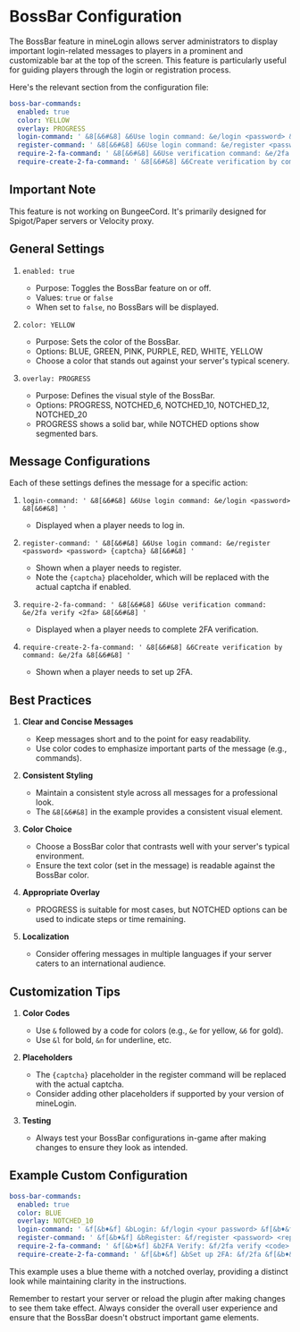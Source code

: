 # BossBar Configuration

The BossBar feature in mineLogin allows server administrators to display important login-related messages to players in a prominent and customizable bar at the top of the screen. This feature is particularly useful for guiding players through the login or registration process.

Here's the relevant section from the configuration file:

```yaml
boss-bar-commands:
  enabled: true
  color: YELLOW
  overlay: PROGRESS
  login-command: ' &8[&6#&8] &6Use login command: &e/login <password> &8[&6#&8] '
  register-command: ' &8[&6#&8] &6Use login command: &e/register <password> <password> {captcha} &8[&6#&8] '
  require-2-fa-command: ' &8[&6#&8] &6Use verification command: &e/2fa verify <2fa> &8[&6#&8] '
  require-create-2-fa-command: ' &8[&6#&8] &6Create verification by command: &e/2fa &8[&6#&8] '
```

## Important Note
This feature is not working on BungeeCord. It's primarily designed for Spigot/Paper servers or Velocity proxy.

## General Settings

1. `enabled: true`
    - Purpose: Toggles the BossBar feature on or off.
    - Values: `true` or `false`
    - When set to `false`, no BossBars will be displayed.

2. `color: YELLOW`
    - Purpose: Sets the color of the BossBar.
    - Options: BLUE, GREEN, PINK, PURPLE, RED, WHITE, YELLOW
    - Choose a color that stands out against your server's typical scenery.

3. `overlay: PROGRESS`
    - Purpose: Defines the visual style of the BossBar.
    - Options: PROGRESS, NOTCHED_6, NOTCHED_10, NOTCHED_12, NOTCHED_20
    - PROGRESS shows a solid bar, while NOTCHED options show segmented bars.

## Message Configurations

Each of these settings defines the message for a specific action:

1. `login-command: ' &8[&6#&8] &6Use login command: &e/login <password> &8[&6#&8] '`
    - Displayed when a player needs to log in.

2. `register-command: ' &8[&6#&8] &6Use login command: &e/register <password> <password> {captcha} &8[&6#&8] '`
    - Shown when a player needs to register.
    - Note the `{captcha}` placeholder, which will be replaced with the actual captcha if enabled.

3. `require-2-fa-command: ' &8[&6#&8] &6Use verification command: &e/2fa verify <2fa> &8[&6#&8] '`
    - Displayed when a player needs to complete 2FA verification.

4. `require-create-2-fa-command: ' &8[&6#&8] &6Create verification by command: &e/2fa &8[&6#&8] '`
    - Shown when a player needs to set up 2FA.

## Best Practices

1. **Clear and Concise Messages**
    - Keep messages short and to the point for easy readability.
    - Use color codes to emphasize important parts of the message (e.g., commands).

2. **Consistent Styling**
    - Maintain a consistent style across all messages for a professional look.
    - The `&8[&6#&8]` in the example provides a consistent visual element.

3. **Color Choice**
    - Choose a BossBar color that contrasts well with your server's typical environment.
    - Ensure the text color (set in the message) is readable against the BossBar color.

4. **Appropriate Overlay**
    - PROGRESS is suitable for most cases, but NOTCHED options can be used to indicate steps or time remaining.

5. **Localization**
    - Consider offering messages in multiple languages if your server caters to an international audience.

## Customization Tips

1. **Color Codes**
    - Use `&` followed by a code for colors (e.g., `&e` for yellow, `&6` for gold).
    - Use `&l` for bold, `&n` for underline, etc.

2. **Placeholders**
    - The `{captcha}` placeholder in the register command will be replaced with the actual captcha.
    - Consider adding other placeholders if supported by your version of mineLogin.

3. **Testing**
    - Always test your BossBar configurations in-game after making changes to ensure they look as intended.

## Example Custom Configuration

```yaml
boss-bar-commands:
  enabled: true
  color: BLUE
  overlay: NOTCHED_10
  login-command: ' &f[&b♦&f] &bLogin: &f/login <your password> &f[&b♦&f] '
  register-command: ' &f[&b♦&f] &bRegister: &f/register <password> <repeat> {captcha} &f[&b♦&f] '
  require-2-fa-command: ' &f[&b♦&f] &b2FA Verify: &f/2fa verify <code> &f[&b♦&f] '
  require-create-2-fa-command: ' &f[&b♦&f] &bSet up 2FA: &f/2fa &f[&b♦&f] '
```

This example uses a blue theme with a notched overlay, providing a distinct look while maintaining clarity in the instructions.

Remember to restart your server or reload the plugin after making changes to see them take effect. Always consider the overall user experience and ensure that the BossBar doesn't obstruct important game elements.
